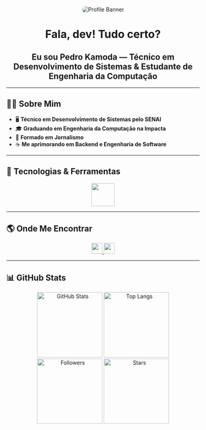 <p align="center">
  <img src="https://media.licdn.com/dms/image/v2/D4D16AQHcV7jp6CY4qA/profile-displaybackgroundimage-shrink_350_1400/B4DZgatt6QHwAY-/0/1752794849854?e=1756339200&v=beta&t=zLBAveNR_YWxHu2s7HMu2dK9GNbD37GkItuWdslqq7A" alt="Profile Banner" style="max-width: 100%; border-radius: 12px;" />
</p>

<h1 align="center">Fala, dev! Tudo certo?</h1>
<h2 align="center">Eu sou Pedro Kamoda — Técnico em Desenvolvimento de Sistemas & Estudante de Engenharia da Computação</h2>

---

## 👨‍💻 Sobre Mim

- 🖥️ **Técnico em Desenvolvimento de Sistemas pelo SENAI** 
- 🎓 **Graduando em Engenharia da Computação na Impacta**
- 📰 **Formado em Jornalismo**
- ☕ **Me aprimorando em Backend e Engenharia de Software**

---

## 🚀 Tecnologias & Ferramentas

<p align="center">
  <img src="https://skillicons.dev/icons?i=js,ts,nodejs,react,tailwind,bootstrap,postgres,java,gamemakerstudio" height="60" />
</p>

---

## 🌎 Onde Me Encontrar

<p align="center">
  <a href="https://www.linkedin.com/in/pedro-kamoda-522155204" target="_blank">
    <img src="https://img.shields.io/badge/LinkedIn-0077B5?style=for-the-badge&logo=linkedin&logoColor=white" height="28" />
  </a>
  <a href="https://w.app/mq9ra0" target="_blank">
    <img src="https://img.shields.io/badge/WhatsApp-25D366?style=for-the-badge&logo=whatsapp&logoColor=white" height="28" />
  </a>
</p>

---

## 📊 GitHub Stats

<p align="center">
  <img height="170" src="https://github-readme-stats.vercel.app/api?username=pedrokamodaoficial&show_icons=true&theme=dracula&hide_border=true" alt="GitHub Stats" />
  <img height="170" src="https://github-readme-stats.vercel.app/api/top-langs/?username=pedrokamodaoficial&layout=compact&theme=dracula&hide_border=true" alt="Top Langs" />
  <br/>
  <img height="170" src="https://img.shields.io/github/followers/pedrokamodaoficial?label=Followers&style=social" alt="Followers" />
  <img height="170" src="https://img.shields.io/github/stars/pedrokamodaoficial?label=Stars&style=social" alt="Stars" />
</p>

